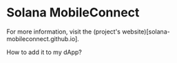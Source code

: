 # Solana MobileConnect

For more information, visit the (project's website)[solana-mobileconnect.github.io].

How to add it to my dApp?
